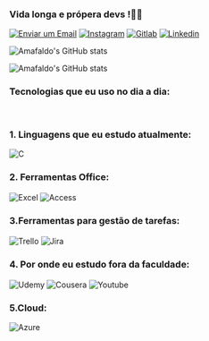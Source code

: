 
### Vida longa e própera devs !🖖🏼
[![Enviar um Email](https://img.shields.io/badge/Microsoft_Outlook-0078D4?style=for-the-badge&logo=microsoft-outlook&logoColor=white)](mailto:rafael.amafaldo@fatec.sp.gov.br) [![Instagram](https://img.shields.io/badge/Instagram-E4405F?style=for-the-badge&logo=instagram&logoColor=white)](https://www.instagram.com/rafael_amafaldo/)
[![Gitlab](https://img.shields.io/badge/GitLab-330F63?style=for-the-badge&logo=gitlab&logoColor=white)](https://gitlab.com/dashboard/projects/)
[![Linkedin](https://img.shields.io/badge/LinkedIn-0077B5?style=for-the-badge&logo=linkedin&logoColor=white)](https://www.linkedin.com/in/rafael-amafaldo-770917252/)


![Amafaldo's GitHub stats](https://github-readme-stats.vercel.app/api?username=Amafaldr&show_icons=true&theme=dark)

![Amafaldo's GitHub stats](https://github-readme-stats.vercel.app/api/top-langs/?username=Amafaldr&theme=blue-green)

### Tecnologias que eu uso no dia a dia:

<div style="display: inline_block"><br/>

### 1. Linguagens que eu estudo atualmente:

<img align="center" alt="C" src="https://img.shields.io/badge/C-00599C?style=for-the-badge&logo=c&logoColor=white"/>

### 2. Ferramentas Office:
<img align="center" alt="Excel" src="https://img.shields.io/badge/Microsoft_Excel-217346?style=for-the-badge&logo=microsoft-excel&logoColor=white"/>
<img align="center" alt="Access" src="https://img.shields.io/badge/Microsoft_Access-A4373A?style=for-the-badge&logo=microsoft-access&logoColor=white"/>

### 3.Ferramentas para gestão de tarefas:
<img align="center" alt="Trello" src="https://img.shields.io/badge/Trello-0052CC?style=for-the-badge&logo=trello&logoColor=white"/>
<img align="center" alt="Jira" src="https://img.shields.io/badge/Jira-0052CC?style=for-the-badge&logo=Jira&logoColor=white"/>

### 4. Por onde eu estudo fora da faculdade:
<img align="center" alt="Udemy" src="https://img.shields.io/badge/Udemy-EC5252?style=for-the-badge&logo=Udemy&logoColor=white&logoColor=white"/>
<img align="center" alt="Cousera" src="https://img.shields.io/badge/Coursera-0056D2?style=for-the-badge&logo=Coursera&logoColor=white&logoColor=white"/>
<img align="center" alt="Youtube" src="https://img.shields.io/badge/YouTube-FF0000?style=for-the-badge&logo=youtube&logoColor=white"/>

### 5.Cloud:
<img align="center" alt="Azure" src="https://img.shields.io/badge/Azure_DevOps-0078D7?style=for-the-badge&logo=azure-devops&logoColor=white"/>


</div>
